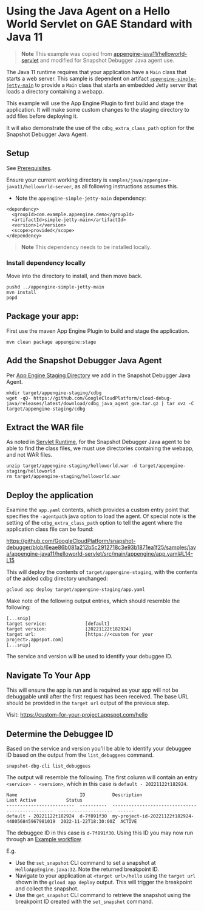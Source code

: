 # Using the Java Agent on a Hello World Servlet on GAE Standard with Java 11

> **Note**
> This example was copied from
[appengine-java11/helloworld-servlet](https://github.com/GoogleCloudPlatform/java-docs-samples/blob/main/appengine-java11/helloworld-servlet) and modified for Snapshot Debugger Java agent use.

The Java 11 runtime requires that your application have a `Main` class that
starts a web server. This sample is dependent on artifact
[`appengine-simple-jetty-main`](../appengine-simple-jetty-main) to provide a
`Main` class that starts an embedded Jetty server that loads a directory
containing a webapp.

This example will use the App Engine Plugin to first build and stage the
application. It will make some custom changes to the staging directory to add
files before deploying it.

It will also demonstrate the use of the `cdbg_extra_class_path` option for the
Snapshot Debugger Java Agent.

## Setup

See [Prerequisites](../README.md#Prerequisites).

Ensure your current working directory is
`samples/java/appengine-java11/helloworld-server`, as all following instructions
assumes this.

- Note the `appengine-simple-jetty-main` dependency:
```
<dependency>
  <groupId>com.example.appengine.demo</groupId>
  <artifactId>simple-jetty-main</artifactId>
  <version>1</version>
  <scope>provided</scope>
</dependency>
```
> **Note**
> This dependency needs to be installed locally.

### Install dependency locally

Move into the directory to install, and then move back.

```
pushd ../appengine-simple-jetty-main
mvn install
popd
```

## Package your app:

First use the maven App Engine Plugin to build and stage the application.

```
mvn clean package appengine:stage
```

## Add the Snapshot Debugger Java Agent

Per [App Engine Staging
Directory](../README.md#app-engine-staging-directory-and-the-snapshot-debugger-java-agent)
we add in the Snapshot Debugger Java Agent.

```
mkdir target/appengine-staging/cdbg
wget -qO- https://github.com/GoogleCloudPlatform/cloud-debug-java/releases/latest/download/cdbg_java_agent_gce.tar.gz | tar xvz -C target/appengine-staging/cdbg
```

## Extract the WAR file

As noted in [Servlet Runtime](../README.md#servlet-runtime), for the Snapshot
Debugger Java agent to be able to find the class files, we must use directories
containing the webapp, and not WAR files.

```
unzip target/appengine-staging/helloworld.war -d target/appengine-staging/helloworld
rm target/appengine-staging/helloworld.war
```

## Deploy the application

Examine the `app.yaml` contents, which provides a custom entry point that
specifies the `-agentpath` java option to load the agent. Of special note is the
setting of the `cdbg_extra_class_path` option to tell the agent where the
application class file can be found:

https://github.com/GoogleCloudPlatform/snapshot-debugger/blob/6eae86b081a212b5c2912718c3e93b1871ea1f25/samples/java/appengine-java11/helloworld-servlet/src/main/appengine/app.yaml#L14-L15

This will deploy the contents of `target/appengine-staging`, with the contents
of the added cdbg directory unchanged:

```
gcloud app deploy target/appengine-staging/app.yaml
```

Make note of the following output entries, which should resemble the following:

```
[...snip]
target service:              [default]
target version:              [20221122t182924]
target url:                  [https://<custom for your project>.appspot.com]
[...snip]
```

The service and version will be used to identify your debuggee ID.

## Navigate To Your App

This will ensure the app is run and is required as your app will not be
debuggable until after the first request has been received. The base URL should
be provided in the `target url` output of the previous step.

Visit: https://custom-for-your-project.appspot.com/hello

## Determine the Debuggee ID

Based on the service and version you'll be able to identify your debuggee ID
based on the output from the `list_debuggees` command.

```
snapshot-dbg-cli list_debuggees
```

The output will resemble the following. The first column will contain an entry
`<service> - <version>`, which in this case is `default - 20221122t182924`.

```
Name                       ID          Description                                       Last Active           Status
-------------------------  ----------  ------------------------------------------------  --------------------  ------
default - 20221122t182924  d-7f891f30  my-project-id-20221122t182924-448056845967981019  2022-11-22T18:30:00Z  ACTIVE
```

The debuggee ID in this case is  `d-7f891f30`. Using this ID you may now run
through an [Example workflow](../../../../README.md#example-workflow).

E.g.
*    Use the `set_snapshot` CLI command to set a snapshot at
     `HelloAppEngine.java:32`. Note the returned breakpoint ID.
*    Navigate to your application at `<target url>/hello` using the `target url`
     shown in the `gcloud app deploy` output. This will trigger the breakpoint
     and collect the snapshot.
*    Use the `get_snapshot` CLI command to retrieve the snapshot using the
     breakpoint ID created with the `set_snapshot` command.

